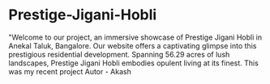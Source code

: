 # Prestige-Jigani-Hobli
"Welcome to our project, an immersive showcase of Prestige Jigani Hobli in Anekal Taluk, Bangalore. Our website offers a captivating glimpse into this prestigious residential development. Spanning 56.29 acres of lush landscapes, Prestige Jigani Hobli embodies opulent living at its finest.
This was my recent project  Autor - Akash
